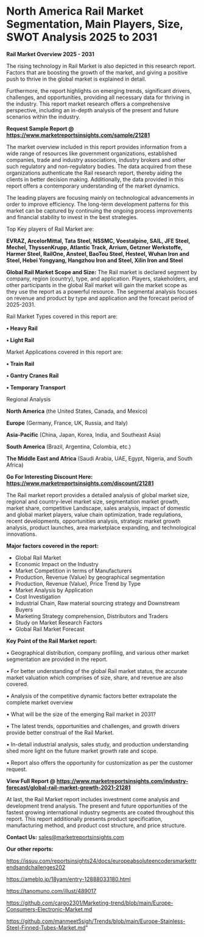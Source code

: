 # North America Rail Market Segmentation, Main Players, Size, SWOT Analysis 2025 to 2031

<Strong> Rail Market Overview 2025 - 2031</strong>

The rising technology in Rail Market is also depicted in this research report. Factors that are boosting the growth of the market, and giving a positive push to thrive in the global market is explained in detail.

Furthermore, the report highlights on emerging trends, significant drivers, challenges, and opportunities, providing all necessary data for thriving in the industry. This report market research offers a comprehensive perspective, including an in-depth analysis of the present and future scenarios within the industry.

<strong>Request Sample Report @ <a href=https://www.marketreportsinsights.com/sample/21281>https://www.marketreportsinsights.com/sample/21281</a></strong>

The market overview included in this report provides information from a wide range of resources like government organizations, established companies, trade and industry associations, industry brokers and other such regulatory and non-regulatory bodies. The data acquired from these organizations authenticate the Rail research report, thereby aiding the clients in better decision making. Additionally, the data provided in this report offers a contemporary understanding of the market dynamics.

The leading players are focusing mainly on technological advancements in order to improve efficiency. The long-term development patterns for this market can be captured by continuing the ongoing process improvements and financial stability to invest in the best strategies.

Top Key players of Rail Market are:

<strong>EVRAZ, ArcelorMittal, Tata Steel, NSSMC, Voestalpine, SAIL, JFE Steel, Mechel, ThyssenKrupp, Atlantic Track, Arrium, Getzner Werkstoffe, Harmer Steel, RailOne, Ansteel, BaoTou Steel, Hesteel, Wuhan Iron and Steel, Hebei Yongyang, Hangzhou Iron and Steel, Xilin Iron and Steel</strong>

<strong><b>Global Rail Market Scope and Size:</b></strong>
The Rail market is declared segment by company, region (country), type, and application. Players, stakeholders, and other participants in the global Rail market will gain the market scope as they use the report as a powerful resource. The segmental analysis focuses on revenue and product by type and application and the forecast period of 2025-2031.

Rail Market Types covered in this report are:

<strong>• Heavy Rail

• Light Rail</strong>

Market Applications covered in this report are:

<strong>• Train Rail

• Gantry Cranes Rail

• Temporary Transport</strong> 

Regional Analysis

<strong>North America</strong> (the United States, Canada, and Mexico)

<strong>Europe</strong> (Germany, France, UK, Russia, and Italy)

<strong>Asia-Pacific</strong> (China, Japan, Korea, India, and Southeast Asia)

<strong>South America</strong> (Brazil, Argentina, Colombia, etc.)

<strong>The Middle East and Africa</strong> (Saudi Arabia, UAE, Egypt, Nigeria, and South Africa)

<strong>Go For Interesting Discount Here: <a href=https://www.marketreportsinsights.com/discount/21281>https://www.marketreportsinsights.com/discount/21281</a></strong>

The Rail market report provides a detailed analysis of global market size, regional and country-level market size, segmentation market growth, market share, competitive Landscape, sales analysis, impact of domestic and global market players, value chain optimization, trade regulations, recent developments, opportunities analysis, strategic market growth analysis, product launches, area marketplace expanding, and technological innovations.

<strong><b>Major factors covered in the report:</b></strong>
<ul>
  <li>Global Rail Market </li>
  <li>Economic Impact on the Industry</li>
  <li>Market Competition in terms of Manufacturers</li>
  <li>Production, Revenue (Value) by geographical segmentation</li>
  <li>Production, Revenue (Value), Price Trend by Type</li>
  <li>Market Analysis by Application</li>
  <li>Cost Investigation</li>
  <li>Industrial Chain, Raw material sourcing strategy and Downstream Buyers</li>
  <li>Marketing Strategy comprehension, Distributors and Traders</li>
  <li>Study on Market Research Factors</li>
  <li>Global Rail Market Forecast</li>
</ul>

<strong><b>Key Point of the Rail Market report:</b></strong>

• Geographical distribution, company profiling, and various other market segmentation are provided in the report.

• For better understanding of the global Rail market status, the accurate market valuation which comprises of size, share, and revenue are also covered.

• Analysis of the competitive dynamic factors better extrapolate the complete market overview

• What will be the size of the emerging Rail market in 2031?

• The latest trends, opportunities and challenges, and growth drivers provide better construal of the Rail Market.

• In-detail industrial analysis, sales study, and production understanding shed more light on the future market growth rate and scope.

• Report also offers the opportunity for customization as per the customer request.

<strong><b>View Full Report @ <a href=https://www.marketreportsinsights.com/industry-forecast/global-rail-market-growth-2021-21281>https://www.marketreportsinsights.com/industry-forecast/global-rail-market-growth-2021-21281</a></b></strong>


At last, the Rail Market report includes investment come analysis and development trend analysis. The present and future opportunities of the fastest growing international industry segments are coated throughout this report. This report additionally presents product specification, manufacturing method, and product cost structure, and price structure.

<strong>Contact Us:</strong>
sales@marketreportsinsights.com

<strong>Our other reports:</strong>

<a href=https://issuu.com/reportsinsights24/docs/europeabsoluteencodersmarkettrendsandchallenges202>https://issuu.com/reportsinsights24/docs/europeabsoluteencodersmarkettrendsandchallenges202</a>

<a href=https://ameblo.jp/18yam/entry-12888033180.html>https://ameblo.jp/18yam/entry-12888033180.html</a>

<a href=https://tanomuno.com/illust/489017>https://tanomuno.com/illust/489017</a>

<a href=https://github.com/cargo2301/Marketing-trend/blob/main/Europe-Consumers-Electronic-Market.md>https://github.com/cargo2301/Marketing-trend/blob/main/Europe-Consumers-Electronic-Market.md</a>

<a href=https://github.com/manmeet5sigh/Trends/blob/main/Europe-Stainless-Steel-Finned-Tubes-Market.md>https://github.com/manmeet5sigh/Trends/blob/main/Europe-Stainless-Steel-Finned-Tubes-Market.md</a>"
